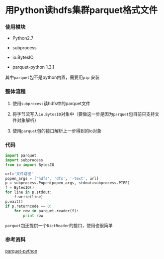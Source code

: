 # 用Python读hdfs集群parquet格式文件

### 使用模块

- Python2.7

- subprocess

- io.BytesIO

- parquet-python 1.3.1

其中`parquet`包不是python内置，需要用`pip` 安装

### 整体流程

1. 使用`subprocess`读hdfs中的parquet文件

2. 将字节流写入`io.BytesIO`对象中（要做这一步是因为`parquet`包目前只支持文件对象解析）

3. 使用`parquet`包的接口解析上一步得到的io对象

### 代码

```python
import parquet
import subprocess
from io import BytesIO

url='文件路径'
popen_args = ['hdfs', 'dfs', '-text', url]
p = subprocess.Popen(popen_args, stdout=subprocess.PIPE)
f = BytesIO()
for line in p.stdout:
    f.write(line)
p.wait()
if p.returncode == 0:
	for row in parquet.reader(f):
		print row
```

`parquet`包还提供一个`DictReader`的接口，使用也很简单

### 参考资料

[parquet-python](https://github.com/jcrobak/parquet-python)

